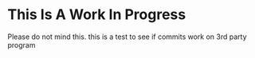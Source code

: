 # This Is A Work In Progress
Please do not mind this.
this is a test to see if commits work on 3rd party program
